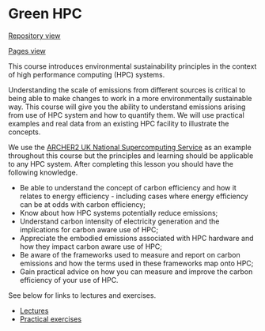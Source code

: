 # Green HPC

[Repository view](https://github.com/EPCCed/green-hpc/)

[Pages view](https://epcced.github.io/green-hpc/)

This course introduces environmental sustainability principles in the context of high performance computing (HPC) systems.

Understanding the scale of emissions from different sources is critical to being able to make changes to work in a more environmentally sustainable way.
This course will give you the ability to understand emissions arising from use of HPC system and how to quantify them. We will use practical examples and
real data from an existing HPC facility to illustrate the concepts.

We use the [ARCHER2 UK National Supercomputing Service](www.archer2.ac.uk) as an example throughout this course but the principles and learning should be
applicable to any HPC system. After completing this lesson you should have the following knowledge.

* Be able to understand the concept of carbon efficiency and how it relates to energy efficiency - including cases where energy efficiency can be at odds with carbon efficiency;
* Know about how HPC systems potentially reduce emissions;
* Understand carbon intensity of electricity generation and the implications for carbon aware use of HPC;
* Appreciate the embodied emissions associated with HPC hardware and how they impact carbon aware use of HPC;
* Be aware of the frameworks used to measure and report on carbon emissions and how the terms used in these frameworks map onto HPC;
* Gain practical advice on how you can measure and improve the carbon efficiency of your use of HPC.

See below for links to lectures and exercises.

* [Lectures](lectures/)
* [Practical exercises](exercises/)
